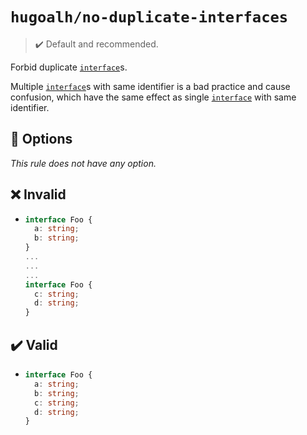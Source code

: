 # `hugoalh/no-duplicate-interfaces`

> ✔️ Default and recommended.

Forbid duplicate [`interface`][typescript-interface]s.

Multiple [`interface`][typescript-interface]s with same identifier is a bad practice and cause confusion, which have the same effect as single [`interface`][typescript-interface] with same identifier.

## 🔧 Options

*This rule does not have any option.*

## ❌ Invalid

- ```ts
  interface Foo {
    a: string;
    b: string;
  }
  ...
  ...
  ...
  interface Foo {
    c: string;
    d: string;
  }
  ```

## ✔️ Valid

- ```ts
  interface Foo {
    a: string;
    b: string;
    c: string;
    d: string;
  }
  ```

[typescript-interface]: https://www.typescriptlang.org/docs/handbook/2/everyday-types.html#interfaces
